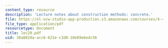 ```yaml
---
content_type: resource
description: 'Lecture notes about construction methods: concrete.'
file: https://ol-ocw-studio-app-production.s3.amazonaws.com/courses/4-401-introduction-to-building-technology-spring-2006/38a8820aacc6621ec3d010e89e6edc56_lec20.pdf
file_type: application/pdf
resourcetype: Document
title: lec20.pdf
uid: 38a8820a-acc6-621e-c3d0-10e89e6edc56
---
```

